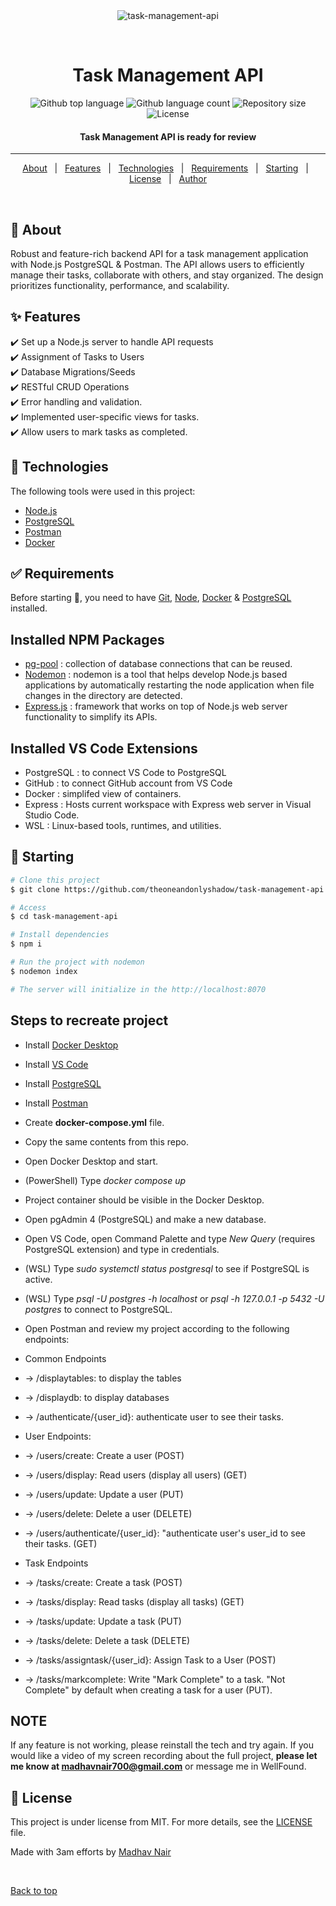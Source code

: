 <div align="center" id="top"> 
  <img src="./.github/app.gif" alt="task-management-api" />

  &#xa0;
</div>

<h1 align="center">Task Management API</h1>

<p align="center">
  <img alt="Github top language" src="https://img.shields.io/github/languages/top/theoneandonlyshadow/task-managemnet-api?color=56BEB8">

  <img alt="Github language count" src="https://img.shields.io/github/languages/count/theoneandonlyshadow/task-managemnet-api?color=56BEB8">

  <img alt="Repository size" src="https://img.shields.io/github/repo-size/theoneandonlyshadow/task-managemnet-api?color=56BEB8">

  <img alt="License" src="https://img.shields.io/github/license/theoneandonlyshadow/task-managemnet-api?color=56BEB8">

  <!-- <img alt="Github issues" src="https://img.shields.io/github/issues/{{YOUR_GITHUB_USERNAME}}/techcorp?color=56BEB8" /> -->

  <!-- <img alt="Github forks" src="https://img.shields.io/github/forks/{{YOUR_GITHUB_USERNAME}}/techcorp?color=56BEB8" /> -->

  <!-- <img alt="Github stars" src="https://img.shields.io/github/stars/{{YOUR_GITHUB_USERNAME}}/techcorp?color=56BEB8" /> -->
</p>


 <h4 align="center"> 
	Task Management API is ready for review
</h4> 

<hr>

<p align="center">
  <a href="#dart-about">About</a> &#xa0; | &#xa0; 
  <a href="#sparkles-features">Features</a> &#xa0; | &#xa0;
  <a href="#rocket-technologies">Technologies</a> &#xa0; | &#xa0;
  <a href="#white_check_mark-requirements">Requirements</a> &#xa0; | &#xa0;
  <a href="#checkered_flag-starting">Starting</a> &#xa0; | &#xa0;
  <a href="#memo-license">License</a> &#xa0; | &#xa0;
  <a href="https://github.com/theoneandonlyshadow" target="_blank">Author</a>
</p>

<br>

## :dart: About ##

Robust and feature-rich backend API for a task management application with Node.js PostgreSQL & Postman. The API allows users to efficiently manage their tasks, collaborate with others, and stay organized. The design prioritizes functionality, performance, and scalability.

## :sparkles: Features ##

:heavy_check_mark: Set up a Node.js server to handle API requests\
:heavy_check_mark: Assignment of Tasks to Users\
:heavy_check_mark: Database Migrations/Seeds\
:heavy_check_mark: RESTful CRUD Operations\
:heavy_check_mark: Error handling and validation.\
:heavy_check_mark: Implemented user-specific views for tasks.\
:heavy_check_mark: Allow users to mark tasks as completed.

## :rocket: Technologies ##

The following tools were used in this project:

- [Node.js](https://nodejs.org/en/)
- [PostgreSQL](https://www.postgresql.org/)
- [Postman](https://www.postman.com/)
- [Docker](https://www.docker.com/)

## :white_check_mark: Requirements ##

Before starting :checkered_flag:, you need to have [Git](https://git-scm.com), [Node](https://nodejs.org/en/), [Docker](https://www.docker.com/products/docker-desktop/) & [PostgreSQL](https://www.postgresql.org/download/) installed.

## Installed NPM Packages ##
- [pg-pool](https://www.npmjs.com/package/pg-pool) : collection of database connections that can be reused.
- [Nodemon](https://www.npmjs.com/package/nodemon) : nodemon is a tool that helps develop Node.js based applications by automatically restarting the node application when file changes in the directory are detected.
- [Express.js](https://www.npmjs.com/package/express) : framework that works on top of Node.js web server functionality to simplify its APIs.

## Installed VS Code Extensions ##
- PostgreSQL : to connect VS Code to PostgreSQL
- GitHub : to connect GitHub account from VS Code
- Docker : simplifed view of containers.
- Express : Hosts current workspace with Express web server in Visual Studio Code.
- WSL :  Linux-based tools, runtimes, and utilities.

## :checkered_flag: Starting ##

```bash
# Clone this project
$ git clone https://github.com/theoneandonlyshadow/task-management-api

# Access
$ cd task-management-api

# Install dependencies
$ npm i

# Run the project with nodemon
$ nodemon index

# The server will initialize in the http://localhost:8070
```

## Steps to recreate project ##

- Install [Docker Desktop](https://docs.docker.com/engine/install/)
- Install [VS Code](https://code.visualstudio.com/download)
- Install [PostgreSQL](https://www.postgresql.org/download/)
- Install [Postman](https://www.postman.com/downloads/)
- Create **docker-compose.yml** file.
- Copy the same contents from this repo.
- Open Docker Desktop and start.
- (PowerShell) Type *docker compose up*
- Project container should be visible in the Docker Desktop.
- Open pgAdmin 4 (PostgreSQL) and make a new database.
- Open VS Code, open Command Palette and type *New Query* (requires PostgreSQL extension) and type in credentials.
- (WSL) Type *sudo systemctl status postgresql* to see if PostgreSQL is active.
- (WSL) Type *psql -U postgres -h localhost* or *psql -h 127.0.0.1 -p 5432 -U postgres* to connect to PostgreSQL.
- Open Postman and review my project according to the following endpoints:
- Common Endpoints
- -> /displaytables: to display the tables
- -> /displaydb: to display databases
- -> /authenticate/{user_id}: authenticate user to see their tasks.

- User Endpoints:
- -> /users/create: Create a user (POST)
- -> /users/display: Read users (display all users) (GET)
- -> /users/update: Update a user (PUT)
- -> /users/delete: Delete a user (DELETE)
- -> /users/authenticate/{user_id}: "authenticate user's user_id to see their tasks. (GET)
- Task Endpoints
- -> /tasks/create: Create a task (POST)
- -> /tasks/display: Read tasks (display all tasks) (GET)
- -> /tasks/update: Update a task (PUT)
- -> /tasks/delete: Delete a task (DELETE)
- -> /tasks/assigntask/{user_id}: Assign Task to a User (POST)
- -> /tasks/markcomplete: Write "Mark Complete" to a task. "Not Complete" by default when creating a task for a user (PUT).

## NOTE ##
If any feature is not working, please reinstall the tech and try again. If you would like a video of my screen recording about the full project, **please let me know at madhavnair700@gmail.com** or message me in WellFound.

## :memo: License ##

This project is under license from MIT. For more details, see the [LICENSE](LICENSE.md) file.


Made with 3am efforts by <a href="https://github.com/theoneandonlyshadow" target="_blank">Madhav Nair</a>

&#xa0;

<a href="#top">Back to top</a>
